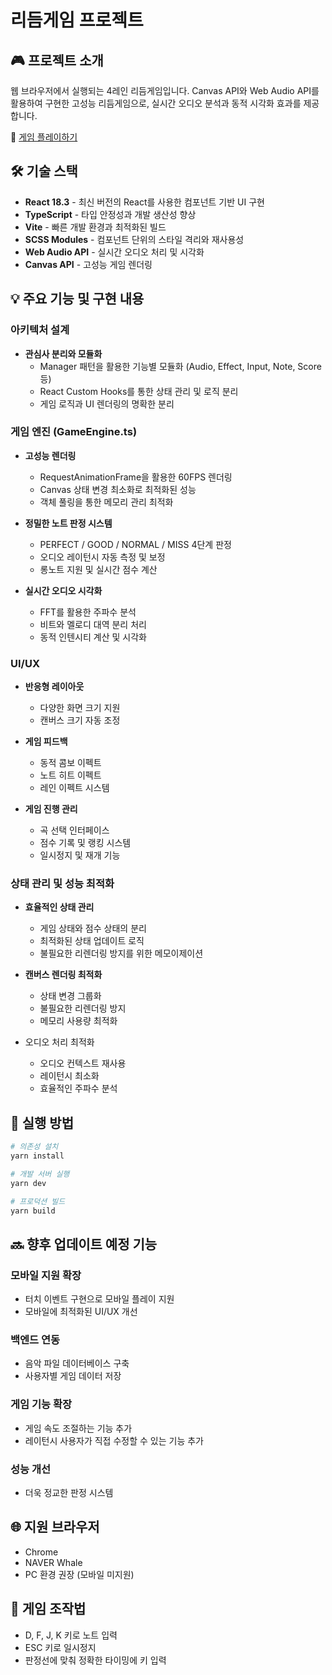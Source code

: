 # 리듬게임 프로젝트

## 🎮 프로젝트 소개

웹 브라우저에서 실행되는 4레인 리듬게임입니다. Canvas API와 Web Audio API를 활용하여 구현한 고성능 리듬게임으로, 실시간 오디오 분석과 동적 시각화 효과를 제공합니다.

🔗 [게임 플레이하기](https://genuine-trifle-50fb4c.netlify.app)

## 🛠 기술 스택

- **React 18.3** - 최신 버전의 React를 사용한 컴포넌트 기반 UI 구현
- **TypeScript** - 타입 안정성과 개발 생산성 향상
- **Vite** - 빠른 개발 환경과 최적화된 빌드
- **SCSS Modules** - 컴포넌트 단위의 스타일 격리와 재사용성
- **Web Audio API** - 실시간 오디오 처리 및 시각화
- **Canvas API** - 고성능 게임 렌더링

## 💡 주요 기능 및 구현 내용

### 아키텍처 설계

- **관심사 분리와 모듈화**
  - Manager 패턴을 활용한 기능별 모듈화 (Audio, Effect, Input, Note, Score 등)
  - React Custom Hooks를 통한 상태 관리 및 로직 분리
  - 게임 로직과 UI 렌더링의 명확한 분리

### 게임 엔진 (GameEngine.ts)

- **고성능 렌더링**

  - RequestAnimationFrame을 활용한 60FPS 렌더링
  - Canvas 상태 변경 최소화로 최적화된 성능
  - 객체 풀링을 통한 메모리 관리 최적화

- **정밀한 노트 판정 시스템**

  - PERFECT / GOOD / NORMAL / MISS 4단계 판정
  - 오디오 레이턴시 자동 측정 및 보정
  - 롱노트 지원 및 실시간 점수 계산

- **실시간 오디오 시각화**
  - FFT를 활용한 주파수 분석
  - 비트와 멜로디 대역 분리 처리
  - 동적 인텐시티 계산 및 시각화

### UI/UX

- **반응형 레이아웃**

  - 다양한 화면 크기 지원
  - 캔버스 크기 자동 조정

- **게임 피드백**

  - 동적 콤보 이펙트
  - 노트 히트 이펙트
  - 레인 이펙트 시스템

- **게임 진행 관리**
  - 곡 선택 인터페이스
  - 점수 기록 및 랭킹 시스템
  - 일시정지 및 재개 기능

### 상태 관리 및 성능 최적화

- **효율적인 상태 관리**

  - 게임 상태와 점수 상태의 분리
  - 최적화된 상태 업데이트 로직
  - 불필요한 리렌더링 방지를 위한 메모이제이션

- **캔버스 렌더링 최적화**

  - 상태 변경 그룹화
  - 불필요한 리렌더링 방지
  - 메모리 사용량 최적화

- 오디오 처리 최적화
  - 오디오 컨텍스트 재사용
  - 레이턴시 최소화
  - 효율적인 주파수 분석

## 🚀 실행 방법

```bash
# 의존성 설치
yarn install

# 개발 서버 실행
yarn dev

# 프로덕션 빌드
yarn build
```

## 🔜 향후 업데이트 예정 기능

### 모바일 지원 확장

- 터치 이벤트 구현으로 모바일 플레이 지원
- 모바일에 최적화된 UI/UX 개선

### 백엔드 연동

- 음악 파일 데이터베이스 구축
- 사용자별 게임 데이터 저장

### 게임 기능 확장

- 게임 속도 조절하는 기능 추가
- 레이턴시 사용자가 직접 수정할 수 있는 기능 추가

### 성능 개선

- 더욱 정교한 판정 시스템

## 🌐 지원 브라우저

- Chrome
- NAVER Whale
- PC 환경 권장 (모바일 미지원)

## 🎵 게임 조작법

- D, F, J, K 키로 노트 입력
- ESC 키로 일시정지
- 판정선에 맞춰 정확한 타이밍에 키 입력
